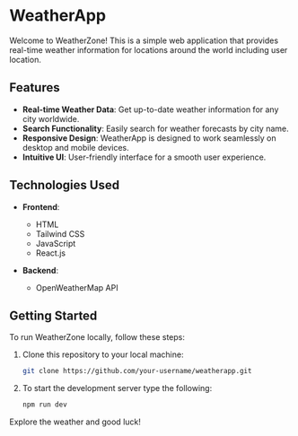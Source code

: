 # WeatherApp

Welcome to WeatherZone! This is a simple web application that provides real-time weather information for locations around the world including user location.

## Features

- **Real-time Weather Data**: Get up-to-date weather information for any city worldwide.
- **Search Functionality**: Easily search for weather forecasts by city name.
- **Responsive Design**: WeatherApp is designed to work seamlessly on desktop and mobile devices.
- **Intuitive UI**: User-friendly interface for a smooth user experience.

## Technologies Used

- **Frontend**:
  - HTML
  - Tailwind CSS
  - JavaScript
  - React.js
  
- **Backend**:
  - OpenWeatherMap API

## Getting Started

To run WeatherZone locally, follow these steps:

1. Clone this repository to your local machine:

   ```bash
   git clone https://github.com/your-username/weatherapp.git

2. To start the development server type the following:

   ```bash
   npm run dev

Explore the weather and good luck!

